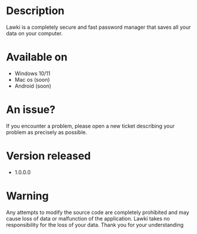 # Description
Lawki is a completely secure and fast password manager that saves all your data on your computer.

# Available on
- Windows 10/11
- Mac os (soon)
- Android (soon)

# An issue?
If you encounter a problem, please open a new ticket describing your problem as precisely as possible.

# Version released
- 1.0.0.0

# Warning
Any attempts to modify the source code are completely prohibited and may cause loss of data or malfunction of the application.
Lawki takes no responsibility for the loss of your data.
Thank you for your understanding
